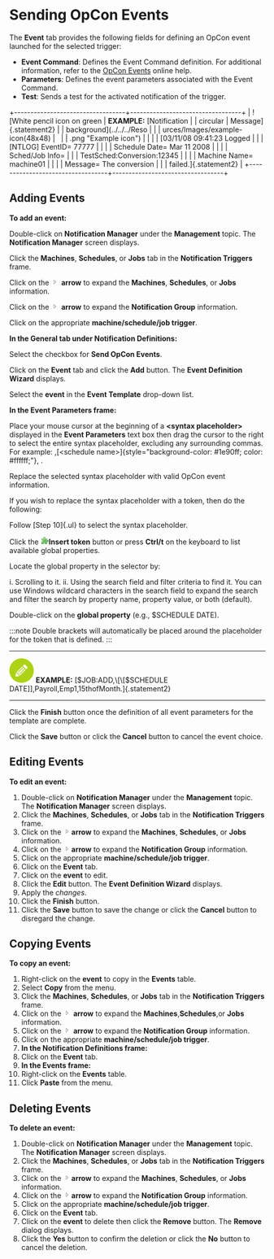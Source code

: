 # Sending OpCon Events

The **Event** tab provides the following fields for defining an
OpCon event launched for the selected trigger:

- **Event Command**: Defines the Event Command definition. For
    additional information, refer to the [OpCon Events](../../../events/introduction.md) online help.
- **Parameters**: Defines the event parameters associated with the
    Event Command.
- **Test**: Sends a test for the activated notification of the
    trigger.

+----------------------------------+----------------------------------+
| ![White pencil icon on green     | **EXAMPLE:** [Notification       | | circular                         | Message]{.statement2}            |
| background](../../../Reso        |                                  |
| urces/Images/example-icon(48x48) |                                  |
| .png "Example icon") |                                  |
|                                  | [03/11/08 09:41:23 Logged        | |                                  | \[NTLOG\] EventID= 77777 \|      |
|                                  | Schedule Date= Mar 11 2008 \|    |
|                                  | Sched/Job Info=                  |
|                                  | TestSched:Conversion:12345 \|    |
|                                  | Machine Name= machine01 \|       |
|                                  | Message= The conversion          |
|                                  | failed.]{.statement2}            |
+----------------------------------+----------------------------------+

## Adding Events

**To add an event:**

Double-click on **Notification Manager** under the **Management** topic.
The **Notification Manager** screen displays.

Click the **Machines**, **Schedules**, or **Jobs** tab in the
**Notification Triggers** frame.

Click on the ![](../../../Resources/Images/EM/EMarrowtoexpand.png)
**arrow** to expand the **Machines**, **Schedules**, or **Jobs**
information.

Click on the ![](../../../Resources/Images/EM/EMarrowtoexpand.png)
**arrow** to expand the **Notification Group** information.

Click on the appropriate **machine/schedule/job trigger**.

**In the General tab under Notification Definitions:**

Select the checkbox for **Send OpCon Events**.

Click on the **Event** tab and click the **Add** button. The **Event
Definition Wizard** displays.

Select the **event** in the **Event Template** drop-down list.

**In the Event Parameters frame:**

Place your mouse cursor at the beginning of a **\<syntax placeholder\>**
displayed in the **Event Parameters** text box then drag the cursor to
the right to select the entire syntax placeholder, excluding any
surrounding commas. For example: ,[\<schedule name\>]{style="background-color: #1e90ff; color: #ffffff;"}, .

Replace the selected syntax placeholder with valid
OpCon event information.

If you wish to replace the syntax placeholder with a token, then do the
following:

Follow [Step 10]{.ul} to select the syntax placeholder.

Click the ![Insert Token buton](../../../Resources/Images/EM/EMinserttoken.png "Insert Token button")**Insert
token** button or press **Ctrl/t** on the keyboard to list available
global properties.

Locate the global property in the selector by:

i.  Scrolling to it.
ii. Using the search field and filter criteria to find it. You can use
    Windows wildcard characters in the search field to expand the search
    and filter the search by property name, property value, or both
    (default).

Double-click on the **global property** (e.g., $SCHEDULE DATE).

:::note
Double brackets will automatically be placed around the placeholder for the token that is defined.
:::

  --------------------------------------------------------------------------------------------------------------------------------- -----------------------------------------------------------------------------------------
  ![White pencil icon on green circular background](../../../Resources/Images/example-icon(48x48).png "Example icon")   **EXAMPLE:** [$JOB:ADD,\[\[$SCHEDULE DATE\]\],Payroll,Emp1,15thofMonth.]{.statement2}
  --------------------------------------------------------------------------------------------------------------------------------- -----------------------------------------------------------------------------------------

Click the **Finish** button once the definition of all event parameters
for the template are complete.

Click the **Save** button or click the **Cancel** button to cancel the
event choice.

## Editing Events

**To edit an event:**

1. Double-click on **Notification Manager** under the **Management**
    topic. The **Notification Manager** screen displays.
2. Click the **Machines**, **Schedules**, or **Jobs** tab in the
    **Notification Triggers** frame.
3. Click on the
    ![](../../../Resources/Images/EM/EMarrowtoexpand.png)**arrow** to
    expand the **Machines**, **Schedules**, or **Jobs** information.
4. Click on the
    ![](../../../Resources/Images/EM/EMarrowtoexpand.png)**arrow** to
    expand the **Notification Group** information.
5. Click on the appropriate **machine/schedule/job trigger**.
6. Click on the **Event** tab.
7. Click on the **event** to edit.
8. CIick the **Edit** button. The **Event Definition Wizard** displays.
9. Apply the *changes*.
10. Click the **Finish** button.
11. Click the **Save** button to save the change or click the **Cancel**
    button to disregard the change.

## Copying Events

**To copy an event:**

1. Right-click on the **event** to copy in the **Events** table.
2. Select **Copy** from the menu.
3. Click the **Machines**, **Schedules**, or **Jobs** tab in the
    **Notification Triggers** frame.
4. Click on the ![](../../../Resources/Images/EM/EMarrowtoexpand.png)
    **arrow** to expand the **Machines**,**Schedules**,or **Jobs**
    information.
5. Click on the ![](../../../Resources/Images/EM/EMarrowtoexpand.png)
    **arrow** to expand the **Notification Group** information.
6. Click on the appropriate **machine/schedule/job trigger**.
7. **In the Notification Definitions frame:**
8. Click on the **Event** tab.
9. **In the Events frame:**
10. Right-click on the **Events** table.
11. Click **Paste** from the menu.

## Deleting Events

**To delete an event:**

1. Double-click on **Notification Manager** under the **Management**
    topic. The **Notification Manager** screen displays.
2. Click the **Machines**, **Schedules**, or **Jobs** tab in the
    **Notification Triggers** frame.
3. Click on the
    ![](../../../Resources/Images/EM/EMarrowtoexpand.png)**arrow** to
    expand the **Machines**, **Schedules**, or **Jobs** information.
4. Click on the
    ![](../../../Resources/Images/EM/EMarrowtoexpand.png)**arrow** to
    expand the **Notification Group** information.
5. Click on the appropriate **machine/schedule/job trigger**.
6. Click on the **Event** tab.
7. Click on the **event** to delete then click the **Remove** button.
    The **Remove** dialog displays.
8. Click the **Yes** button to confirm the deletion or click the **No**
    button to cancel the deletion.
